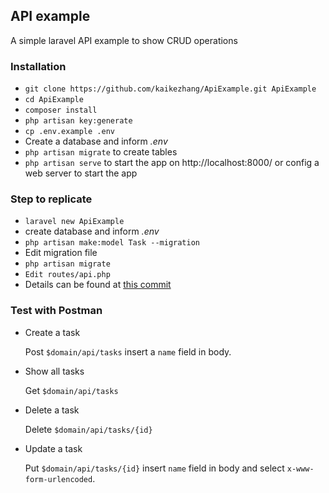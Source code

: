 ## API example ##

A simple laravel API example to show CRUD operations

### Installation ###

* `git clone https://github.com/kaikezhang/ApiExample.git ApiExample`
* `cd ApiExample`
* `composer install`
* `php artisan key:generate`
* `cp .env.example .env`
* Create a database and inform *.env*
* `php artisan migrate` to create tables
* `php artisan serve` to start the app on http://localhost:8000/ or config a web server to start the app


### Step to replicate ###
* `laravel new ApiExample`
* create database and inform *.env*
* `php artisan make:model Task --migration`
* Edit migration file
* `php artisan migrate`
* `Edit routes/api.php`
* Details can be found at [this commit](https://github.com/kaikezhang/ApiExample/commit/23957e73fb4ea36d96f2e75423702669db8a8b75)

### Test with Postman ###
* Create a task

  Post `$domain/api/tasks` insert a `name` field in body.

* Show all tasks

  Get `$domain/api/tasks`

* Delete a task

  Delete `$domain/api/tasks/{id}`

* Update a task

  Put `$domain/api/tasks/{id}` insert `name` field in body and select `x-www-form-urlencoded`.
